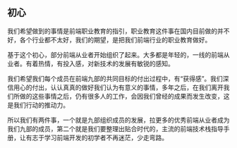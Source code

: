 
## 初心

我们希望做到的事情是前端职业教育的指引，职业教育这件事在国内目前做的并不好，各个行业都不太好，我们的期望，是把我们前端行业的职业教育做好。

基于这个初心，部分前端从业者开始组织了起来。大多都是年轻的，一线的前端从业者。有着热情，有投入感，对新技术的发展有敏锐的感知。

我们希望我们每个成员在前端九部的共同目标的付出过程中，有“获得感”。我们深信用心的付出，认认真真的做好我们认为有意义的事情，多年之后，在我们离开我们所做的这些事情之后，仍有很多人的工作，会因我们曾经的成果而发生改变，这是我们行动的推动力。

所以我们有两件事，一个就是九部组织成员的发展，拉更多的优秀前端从业者成为我们九部的成员，第二个就是我们要整理出贴合时代的，主流的前端技术栈指导手册，让有志于学习前端开发的初学者不再迷茫，少走弯路。
